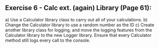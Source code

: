 ## Exercise 6 - Calc ext. (again) Library (Page 61):

a) Use a Calculator library class to carry out all of your calculations.
b) Change the Calculator library to use a random number as the ID
c) Create another library class for logging, and move the logging features from the Calculator library to the new Logger library. Ensure that every Calculator method still logs every call to the console.